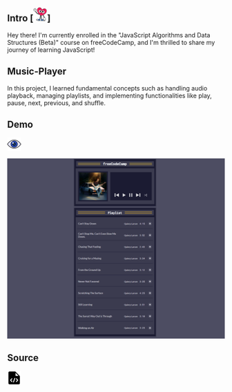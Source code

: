 
## Intro [![View](https://github.com/Ghazal-Mahdian/Date-Formatter/blob/main/images/hand.png)]

Hey there! I'm currently enrolled in the "JavaScript Algorithms and Data Structures (Beta)" course on freeCodeCamp, 
and I'm thrilled to share my journey of learning JavaScript!


## Music-Player

In this project, I learned fundamental concepts such as handling audio playback, managing playlists, and implementing functionalities like play, pause, next, previous, and shuffle.



## Demo

[![View](https://github.com/Ghazal-Mahdian/Music-Player/blob/main/images/view%20(1).png)](https://raw.githack.com/Ghazal-Mahdian/Music-Player/main/index.html)

[![javascript](https://github.com/Ghazal-Mahdian/Music-Player/blob/main/images/music-player.png)](https://raw.githack.com/Ghazal-Mahdian/Music-Player/main/index.html)


## Source

[![View](https://github.com/Ghazal-Mahdian/Date-Formatter/blob/main/images/web.png)](https://www.freecodecamp.org/learn/javascript-algorithms-and-data-structures-v8/#learn-basic-string-and-array-methods-by-building-a-music-player)
   
